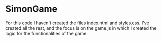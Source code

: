 # SimonGame

For this code I haven't created the files index.html and styles.css. I've created all the rest, and the focus is on the game.js in which I created the logic for the functionalities of the game.
